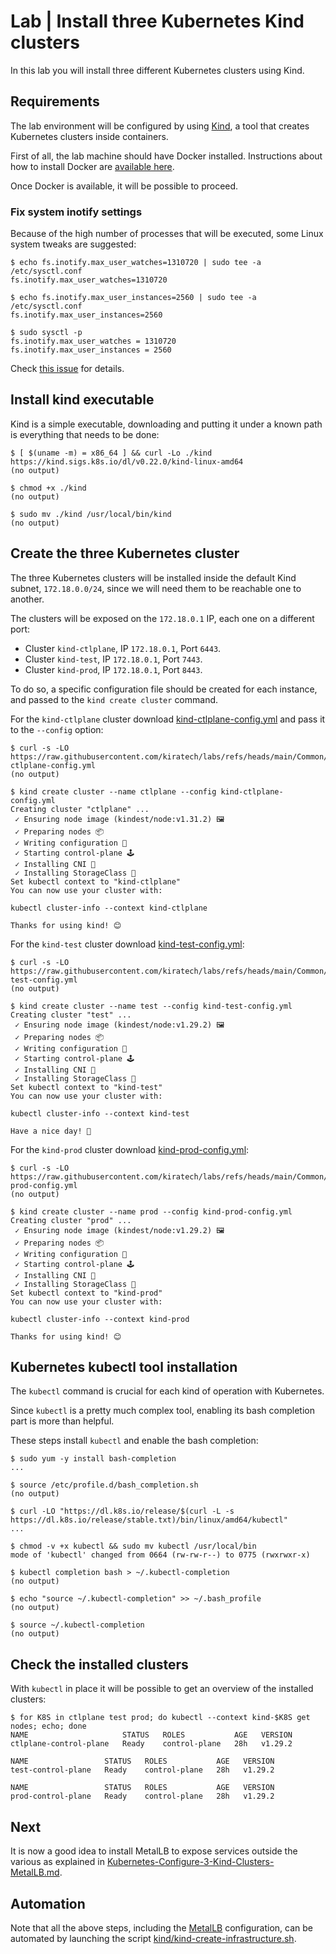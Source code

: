 # Lab | Install three Kubernetes Kind clusters

In this lab you will install three different Kubernetes clusters using Kind.

## Requirements

The lab environment will be configured by using
[Kind](https://kind.sigs.k8s.io/), a tool that creates Kubernetes clusters
inside containers.

First of all, the lab machine should have Docker installed. Instructions about
how to install Docker are [available here](Containers-Install-Docker.md).

Once Docker is available, it will be possible to proceed.

### Fix system inotify settings

Because of the high number of processes that will be executed, some Linux system
tweaks are suggested:

```console
$ echo fs.inotify.max_user_watches=1310720 | sudo tee -a /etc/sysctl.conf
fs.inotify.max_user_watches=1310720

$ echo fs.inotify.max_user_instances=2560 | sudo tee -a /etc/sysctl.conf
fs.inotify.max_user_instances=2560

$ sudo sysctl -p
fs.inotify.max_user_watches = 1310720
fs.inotify.max_user_instances = 2560
```

Check [this issue](https://github.com/kubernetes-sigs/kind/issues/2744) for
details.

## Install kind executable

Kind is a simple executable, downloading and putting it under a known path is
everything that needs to be done:

```console
$ [ $(uname -m) = x86_64 ] && curl -Lo ./kind https://kind.sigs.k8s.io/dl/v0.22.0/kind-linux-amd64
(no output)

$ chmod +x ./kind
(no output)

$ sudo mv ./kind /usr/local/bin/kind
(no output)
```

## Create the three Kubernetes cluster

The three Kubernetes clusters will be installed inside the default Kind subnet,
`172.18.0.0/24`, since we will need them to be reachable one to another.

The clusters will be exposed on the `172.18.0.1` IP, each one on a different
port:

- Cluster `kind-ctlplane`, IP `172.18.0.1`, Port `6443`.
- Cluster `kind-test`, IP `172.18.0.1`, Port `7443`.
- Cluster `kind-prod`, IP `172.18.0.1`, Port `8443`.

To do so, a specific configuration file should be created for each instance,
and passed to the `kind create cluster` command.

For the `kind-ctlplane` cluster download [kind-ctlplane-config.yml](kind-ctlplane-config.yml)
and pass it to the `--config` option:

```console
$ curl -s -LO https://raw.githubusercontent.com/kiratech/labs/refs/heads/main/Common/kind/kind-ctlplane-config.yml
(no output)

$ kind create cluster --name ctlplane --config kind-ctlplane-config.yml
Creating cluster "ctlplane" ...
 ✓ Ensuring node image (kindest/node:v1.31.2) 🖼
 ✓ Preparing nodes 📦
 ✓ Writing configuration 📜
 ✓ Starting control-plane 🕹️
 ✓ Installing CNI 🔌
 ✓ Installing StorageClass 💾
Set kubectl context to "kind-ctlplane"
You can now use your cluster with:

kubectl cluster-info --context kind-ctlplane

Thanks for using kind! 😊
```

For the `kind-test` cluster download [kind-test-config.yml](kind-test-config.yml):

```console
$ curl -s -LO https://raw.githubusercontent.com/kiratech/labs/refs/heads/main/Common/kind/kind-test-config.yml
(no output)

$ kind create cluster --name test --config kind-test-config.yml
Creating cluster "test" ...
 ✓ Ensuring node image (kindest/node:v1.29.2) 🖼
 ✓ Preparing nodes 📦
 ✓ Writing configuration 📜
 ✓ Starting control-plane 🕹️
 ✓ Installing CNI 🔌
 ✓ Installing StorageClass 💾
Set kubectl context to "kind-test"
You can now use your cluster with:

kubectl cluster-info --context kind-test

Have a nice day! 👋
```

For the `kind-prod` cluster download [kind-prod-config.yml](kind-prod-config.yml):

```console
$ curl -s -LO https://raw.githubusercontent.com/kiratech/labs/refs/heads/main/Common/kind/kind-prod-config.yml
(no output)

$ kind create cluster --name prod --config kind-prod-config.yml
Creating cluster "prod" ...
 ✓ Ensuring node image (kindest/node:v1.29.2) 🖼
 ✓ Preparing nodes 📦
 ✓ Writing configuration 📜
 ✓ Starting control-plane 🕹️
 ✓ Installing CNI 🔌
 ✓ Installing StorageClass 💾
Set kubectl context to "kind-prod"
You can now use your cluster with:

kubectl cluster-info --context kind-prod

Thanks for using kind! 😊
```

## Kubernetes kubectl tool installation

The `kubectl` command is crucial for each kind of operation with Kubernetes.

Since `kubectl` is a pretty much complex tool, enabling its bash completion part
is more than helpful.

These steps install `kubectl` and enable the bash completion:

```console
$ sudo yum -y install bash-completion
...

$ source /etc/profile.d/bash_completion.sh
(no output)

$ curl -LO "https://dl.k8s.io/release/$(curl -L -s https://dl.k8s.io/release/stable.txt)/bin/linux/amd64/kubectl"
...

$ chmod -v +x kubectl && sudo mv kubectl /usr/local/bin
mode of 'kubectl' changed from 0664 (rw-rw-r--) to 0775 (rwxrwxr-x)

$ kubectl completion bash > ~/.kubectl-completion
(no output)

$ echo "source ~/.kubectl-completion" >> ~/.bash_profile
(no output)

$ source ~/.kubectl-completion
(no output)
```

## Check the installed clusters

With `kubectl` in place it will be possible to get an overview of the installed
clusters:

```console
$ for K8S in ctlplane test prod; do kubectl --context kind-$K8S get nodes; echo; done
NAME                     STATUS   ROLES           AGE   VERSION
ctlplane-control-plane   Ready    control-plane   28h   v1.29.2

NAME                 STATUS   ROLES           AGE   VERSION
test-control-plane   Ready    control-plane   28h   v1.29.2

NAME                 STATUS   ROLES           AGE   VERSION
prod-control-plane   Ready    control-plane   28h   v1.29.2
```

## Next

It is now a good idea to install MetalLB to expose services outside the various
as explained in [Kubernetes-Configure-3-Kind-Clusters-MetalLB.md](Kubernetes-Configure-3-Kind-Clusters-MetalLB.md).

## Automation

Note that all the above steps, including the [MetalLB](Kubernetes-Configure-3-Kind-Clusters-MetalLB.md)
configuration, can be automated by launching the script [kind/kind-create-infrastructure.sh](kind/kind-create-infrastructure.sh).
